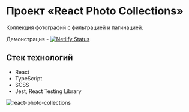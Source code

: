 # Проект «React Photo Collections»

Коллекция фотографий с фильтрацией и пагинацией.

Демонстрация - [![Netlify Status](https://api.netlify.com/api/v1/badges/2d1a2d10-ab27-4623-b2dc-510089a5818d/deploy-status)](https://app.netlify.com/sites/timur-react-photo-collections/deploys)

## Стек технологий

* React
* TypeScript
* SCSS
* Jest, React Testing Library

![react-photo-collections](https://user-images.githubusercontent.com/66139449/206186236-c1ae6c2c-6904-430d-a63b-6ab8ef5bf4fe.jpg)
